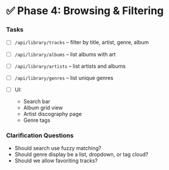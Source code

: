 # ✅ Phase 4: Browsing & Filtering

### Tasks

* [ ] `/api/library/tracks` – filter by title, artist, genre, album
* [ ] `/api/library/albums` – list albums with art
* [ ] `/api/library/artists` – list artists and albums
* [ ] `/api/library/genres` – list unique genres
* [ ] UI:

  * Search bar
  * Album grid view
  * Artist discography page
  * Genre tags

### Clarification Questions

* Should search use fuzzy matching?
* Should genre display be a list, dropdown, or tag cloud?
* Should we allow favoriting tracks?
